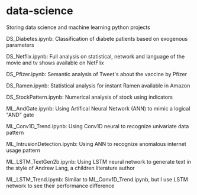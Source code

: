 # data-science
Storing data science and machine learning python projects

DS_Diabetes.ipynb: Classification of diabete patients based on exogenous parameters

DS_Netflix.ipynb: Full analysis on statistical, network and language of the movie and 
tv shows available on NetFlix

DS_Pfizer.ipynb: Semantic analysis of Tweet's about the vaccine by Pfizer

DS_Ramen.ipynb: Statistical analysis for instant Ramen available in Amazon

DS_StockPattern.ipynb: Numerical analysis of stock using indicators

ML_AndGate.ipynb: Using Artifical Neural Network (ANN) to mimic a logical "AND" gate

ML_Conv1D_Trend.ipynb: Using Conv1D neural to recognize univariate data pattern

ML_IntrusionDetection.ipynb: Using ANN to recognize anomalous internet usage pattern

ML_LSTM_TextGen2b.ipynb: Using LSTM neural network to generate text in the style of 
Andrew Lang, a children literature author

ML_LSTM_Trend.ipynb: Similar to ML_Conv1D_Trend.ipynb, but I use LSTM network to see
their performance difference
